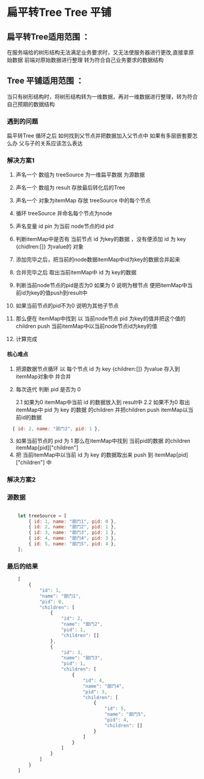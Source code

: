
# 扁平转Tree  Tree 平铺

## 扁平转Tree适用范围 ：
在服务端给的树形结构无法满足业务要求时，又无法使服务器进行更改,直接拿原始数据
前端对原始数据进行整理 转为符合自己业务要求的数据结构

## Tree 平铺适用范围 ：
当只有树形结构时，将树形结构转为一维数据，再对一维数据进行整理，转为符合自己预期的数据结构


### 遇到的问题
扁平转Tree 循环之后 如何找到父节点并把数据加入父节点中
如果有多层嵌套要怎么办 父与子的关系应该怎么表达


### 解决方案1 
1. 声名一个 数组为 treeSource 为一维扁平数据 为源数据
1. 声名一个 数组为 result 存放最后转化后的Tree
2. 声名一个 对象为itemMap 存放 treeSource 中的每个节点
4. 循环 treeSource 并命名每个节点为node 
5. 声名变量 id pin 为当前 node节点的id pid 
6. 判断itemMap中是否有 当前节点 id 为key的数据 ，没有便添加 id 为 key {chidlren:[]} 为value的 对象
7. 添加完毕之后，把当前的node数据itemMap中id为key的数据合并起来
8. 合并完毕之后 取出当前itemMap中 id 为 key的数据

9. 判断当前node节点的pid是否为0 如果为 0 说明为根节点 便把itemMap中当前id为key的值push到result中
10. 如果当前节点的pid不为0 说明为其他子节点 
11. 那么便在 itemMap中找到 以 当前node节点 pid 为key的值并把这个值的children push 当前itemMap中以当前node节点id为key的值

12. 计算完成

#### 核心难点

1. 把源数据节点循环 以 每个节点 id 为 key {children:[]} 为value 存入到itemMap对象中 并合并

2. 每次迭代 判断 pid 是否为 0 

   2.1 如果为0 itemMap中当前 id 的数据放入到 result中
   2.2 如果不为0 取出itemMap中 pid 为 key 的数据 的children 并把children push itemMap以当前id的数据

```js
  { id: 2, name: "部门2", pid: 1 },
```

3. 如果当前节点的 pid 为 1  那么在itemMap中找到 当前pid的数据 的children    itemMap[pid]["children"]
4. 把 当前itemMap中以当前 id 为 key 的数据取出来  push 到 itemMap[pid]["children"] 中


### 解决方案2 







### 源数据
```javascript

    let treeSource = [
        { id: 1, name: "部门1", pid: 0 },
        { id: 2, name: "部门2", pid: 1 },
        { id: 3, name: "部门3", pid: 1 },
        { id: 4, name: "部门4", pid: 3 },
        { id: 5, name: "部门5", pid: 4 },
    ];

```


### 最后的结果

```javascript
    [
        {
            "id": 1,
            "name": "部门1",
            "pid": 0,
            "children": [
                {
                    "id": 2,
                    "name": "部门2",
                    "pid": 1,
                    "children": []
                },
                {
                    "id": 3,
                    "name": "部门3",
                    "pid": 1,
                    "children": [
                        {
                            "id": 4,
                            "name": "部门4",
                            "pid": 3,
                            "children": [
                                {
                                    "id": 5,
                                    "name": "部门5",
                                    "pid": 4,
                                    "children": []
                                }
                            ]
                        }
                    ]
                }
            ]
        }
    ]


```








